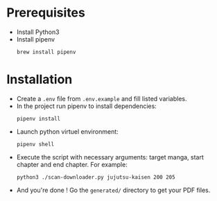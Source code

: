 # Prerequisites

- Install Python3
- Install pipenv
  ```shell
  brew install pipenv
  ```

# Installation

- Create a `.env` file from `.env.example` and fill listed variables.
- In the project run pipenv to install dependencies:
  ```shell
  pipenv install
  ```
- Launch python virtuel environment:
  ```shell
  pipenv shell
  ```
- Execute the script with necessary arguments: target manga, start chapter and end chapter.
  For example:
  ```shell
  python3 ./scan-downloader.py jujutsu-kaisen 200 205
  ```
- And you're done ! Go the `generated/` directory to get your PDF files.
